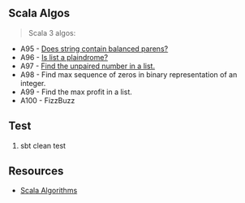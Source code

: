 Scala Algos
-----------
>Scala 3 algos:
* A95 - [Does string contain balanced parens?](https://github.com/objektwerks/scala.algos/blob/main/src/main/scala/objektwerks/A95.scala)
* A96 - [Is list a plaindrome?](https://github.com/objektwerks/scala.algos/blob/main/src/main/scala/objektwerks/A96.scala)
* A97 - [Find the unpaired number in a list.](https://github.com/objektwerks/scala.algos/blob/main/src/main/scala/objektwerks/A97.scala)
* A98 - Find max sequence of zeros in binary representation of an integer.
* A99 - Find the max profit in a list.
* A100 - FizzBuzz

Test
----
1. sbt clean test

Resources
---------
* [Scala Algorithms](https://www.scala-algorithms.com/)